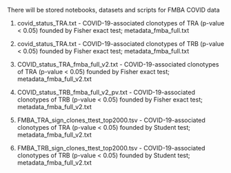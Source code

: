 There will be stored notebooks, datasets and scripts for FMBA COVID data

1. covid_status_TRA.txt - COVID-19-associated clonotypes of TRA (p-value < 0.05) founded by Fisher exact test; metadata_fmba_full.txt

2. covid_status_TRA.txt - COVID-19-associated clonotypes of TRB (p-value < 0.05) founded by Fisher exact test; metadata_fmba_full.txt

3. COVID_status_TRA_fmba_full_v2.txt - COVID-19-associated clonotypes of TRA (p-value < 0.05) founded by Fisher exact test; metadata_fmba_full_v2.txt

4. COVID_status_TRB_fmba_full_v2_pv.txt - COVID-19-associated clonotypes of TRB (p-value < 0.05) founded by Fisher exact test; metadata_fmba_full_v2.txt

5. FMBA_TRA_sign_clones_ttest_top2000.tsv - COVID-19-associated clonotypes of TRA (p-value < 0.05) founded by Student test; metadata_fmba_full_v2.txt

6. FMBA_TRB_sign_clones_ttest_top2000.tsv - COVID-19-associated clonotypes of TRB (p-value < 0.05) founded by Student test; metadata_fmba_full_v2.txt
